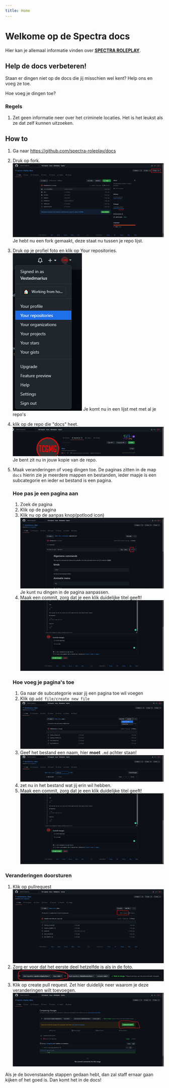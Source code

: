```yaml
---
title: Home
---
```


# Welkome op de Spectra docs

Hier kan je allemaal informatie vinden over **[SPECTRA ROLEPLAY](https://spectrarp.nl)**.

## Help de docs verbeteren!

Staan er dingen niet op de docs die jij misschien wel kent? Help ons en voeg ze toe.

Hoe voeg je dingen toe?

### Regels

1. Zet geen informatie neer over het criminele locaties. Het is het leukst als ze dat zelf kunnen uitzoeken.

## How to

1. Ga naar https://github.com/spectra-roleplay/docs
1. Druk op fork.
   ![](./assets/images/fork.png)
   Je hebt nu een fork gemaakt, deze staat nu tussen je repo lijst.
1. Druk op je profiel foto en klik op Your repositories.
   ![](./assets/images/repos.png)
   Je komt nu in een lijst met met al je repo's
1. klik op de repo die "docs" heet.
   ![](./assets/images/klickrepo.png)
   Je bent zit nu in jouw kopie van de repo.
1. Maak veranderingen of voeg dingen toe.
   De paginas zitten in de map `docs` hierin zie je meerdere mappen en bestanden, ieder mapje is een subcategorie en ieder `md` bestand is een pagina.

   ### Hoe pas je een pagina aan

   1. Zoek de pagina
   1. Klik op de pagina
   1. Klik nu op de aanpas knop(potlood icon)
      ![](./assets/images/edit.png)
      Je kunt nu dingen in de pagina aanpassen.
   1. Maak een commit, zorg dat je een klik duidelijke titel geeft!
      ![](./assets/images/commit.png)

   ### Hoe voeg je pagina's toe

   1. Ga naar de subcategorie waar jij een pagina toe wil voegen
   1. Klik op `add file/create new file`
      ![](./assets/images/addfile.png)
   1. Geef het bestand een naam, hier **moet** `.md` achter staan!
      ![](./assets/images/name.png)
   1. zet nu in het bestand wat jij erin wil hebben.
   1. Maak een commit, zorg dat je een klik duidelijke titel geeft!
      ![](./assets/images/commit.png)

### Veranderingen doorsturen

1. Klik op pullrequest
   ![](./assets/images/pull.png)
1. Zorg er voor dat het eerste deel hetzelfde is als in de foto.
   ![](./assets/images/pull2.png)
1. Klik op create pull request.
   Zet hier duidelijk neer waarom je deze veranderingen wilt toevoegen.
   ![](./assets/images/pull3.png)

Als je de bovenstaande stappen gedaan hebt, dan zal staff ernaar gaan kijken of het goed is. Dan komt het in de docs!
